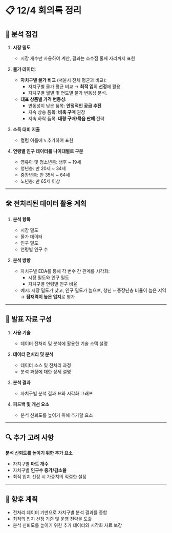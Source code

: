 # 📋 12/4 회의록 정리

## 📝 분석 점검

1. **시장 밀도**
   - 시장 개수만 사용하여 계산, 결과는 소수점 둘째 자리까지 표현

2. **물가 데이터**:
    - **자치구별 물가 비교** (서울시 전체 평균과 비교):
      - 자치구별 물가 평균 비교 → **최적 입지 선정**에 활용
      - 자치구별 월별 및 연도별 물가 변동성 분석.
   - **대표 상품별 가격 변동성**:
     - 변동성이 낮은 품목: **안정적인 공급 추진**
     - 지속 상승 품목: **비축 구매** 권장
     - 지속 하락 품목: **대량 구매/묶음 판매** 전략

3. **소득 대비 지출**
      - 컬럼 이름에 `%` 추가하여 표현

4. **연령별 인구 데이터를 나이대별로 구분**
     - 영유아 및 청소년층: 생후 ~ 19세
     - 청년층: 만 20세 ~ 34세
     - 중장년층: 만 35세 ~ 64세
     - 노년층: 만 65세 이상

---

## 🛠 전처리된 데이터 활용 계획
1. **분석 항목**
   - 시장 밀도
   - 물가 데이터
   - 인구 밀도
   - 연령별 인구 수

2. **분석 방향**
   - 자치구별 EDA를 통해 각 변수 간 관계를 시각화:
     - 시장 밀도와 인구 밀도
     - 자치구별 연령별 인구 비율
   - 예시: 시장 밀도가 낮고, 인구 밀도가 높으며, 청년 ~ 중장년층 비율이 높은 지역 → **잠재력이 높은 입지**로 평가

---

## 🎯 발표 자료 구성
1. **사용 기술**
   - 데이터 전처리 및 분석에 활용한 기술 스택 설명

2. **데이터 전처리 및 분석**
   - 데이터 소스 및 전처리 과정
   - 분석 과정에 대한 상세 설명

3. **분석 결과**
   - 자치구별 분석 결과 표와 시각화 그래프

4. **피드백 및 개선 요소**
   - 분석 신뢰도를 높이기 위해 추가할 요소

---

## 🔍 추가 고려 사항
**분석 신뢰도를 높이기 위한 추가 요소**
   - 자치구별 **마트 개수**
   - 자치구별 **인구수 증가/감소율**
   - 최적 입지 선정 시 가중치의 적절한 설정

---

## 📌 향후 계획
- 전처리 데이터 기반으로 자치구별 분석 결과를 종합
- 최적의 입지 선정 기준 및 운영 전략을 도출
- 분석 신뢰도를 높이기 위한 추가 데이터와 시각화 자료 보강